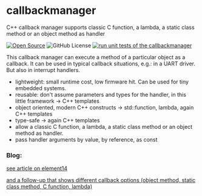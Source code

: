 # callbackmanager
C++ callback manager supports classic C function, a lambda, a static class method or an object method as handler

[![Open Source](https://badges.frapsoft.com/os/v1/open-source.svg?v=103)](https://opensource.org/)
![GitHub License](https://img.shields.io/github/license/jancumps/pico_gps_teseo?label=licence)
[![run unit tests of the callbackmanager](https://github.com/jancumps/callbackmanager/actions/workflows/test.yml/badge.svg)](https://github.com/jancumps/callbackmanager/actions/workflows/test.yml)

This callback manager can execute a method of a particular object as a callback. 
It can be used in typical callback situations, e.g.: in a UART driver. But also in interrupt handlers.

- lightweight: small runtime cost, low firmware hit. Can be used for tiny embedded systems.
- reusable: don't assume parameters and types for the handler, in this little framework -> C++ templates
- object oriented, modern C++ constructs -> std::function, lambda, again C++ templates
- type-safe -> again C++ templates
- allow a classic C function, a lambda, a static class method or an object method as handler. 
- pass handler arguments by value, by reference, as const

### Blog:

[see article on element14](https://community.element14.com/products/devtools/software/f/forum/54719/c-callbacks-and-templates)  

[and a follow-up that shows different callback options (object method, static class method, C function, lambda)](https://community.element14.com/products/devtools/software/f/forum/54721/c-callbacks-and-templates-make-the-callback-class-call-an-object-member-a-static-member-a-c-function-and-a-pure-lambda-function)  